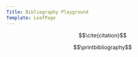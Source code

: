 ```yaml
---
Title: Bibliography Playground
Template: LeafPage
---
```


$$\cite{citation}$$

$$\printbibliography$$
